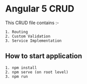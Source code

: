 # Angular 5 CRUD

This CRUD file contains :-

	1. Routing
	2. Custom Validation
	3. Service Implementation


## How to start application

	1. npm install
	2. npm serve (on root level)
	3. npm run 